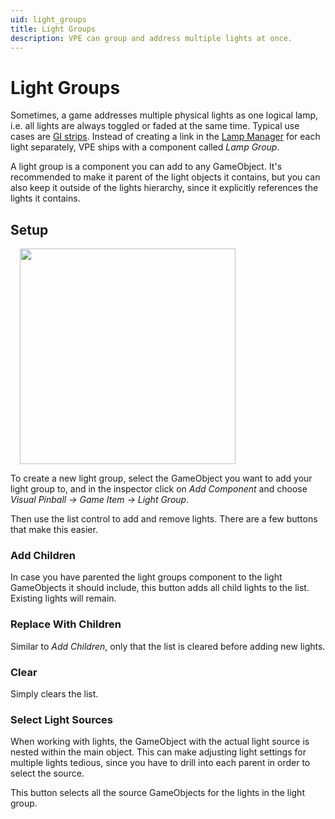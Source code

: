 ```yaml
---
uid: light_groups
title: Light Groups
description: VPE can group and address multiple lights at once.
---
```


# Light Groups

Sometimes, a game addresses multiple physical lights as one logical lamp, i.e. all lights are always toggled or faded at the same time. Typical use cases are [GI strips](https://missionpinball.org/mechs/lights/gis/). Instead of creating a link in the [Lamp Manager](xref:lamp_manager) for each light separately, VPE ships with a component called *Lamp Group*.

A light group is a component you can add to any GameObject. It's recommended to make it parent of the light objects it contains, but you can also keep it outside of the lights hierarchy, since it explicitly references the lights it contains.

## Setup

<img src="light-group-inspector.png" width="345" class="img-responsive pull-right" style="margin-left: 15px">

To create a new light group, select the GameObject you want to add your light group to, and in the inspector click on *Add Component* and choose *Visual Pinball -> Game Item -> Light Group*.

Then use the list control to add and remove lights. There are a few buttons that make this easier.

### Add Children

In case you have parented the light groups component to the light GameObjects it should include, this button adds all child lights to the list. Existing lights will remain.

### Replace With Children

Similar to *Add Children*, only that the list is cleared before adding new lights.

### Clear

Simply clears the list.

### Select Light Sources

When working with lights, the GameObject with the actual light source is nested within the main object. This can make adjusting light settings for multiple lights tedious, since you have to drill into each parent in order to select the source.

This button selects all the source GameObjects for the lights in the light group.
